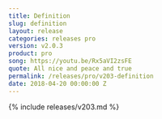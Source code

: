 ```yaml
---
title: Definition
slug: definition
layout: release
categories: releases pro
version: v2.0.3
product: pro
song: https://youtu.be/Rx5aVI2zsFE
quote: All nice and peace and true
permalink: /releases/pro/v203-definition
date: 2018-04-20 00:00:00 Z
---
```

{% include releases/v203.md %}
